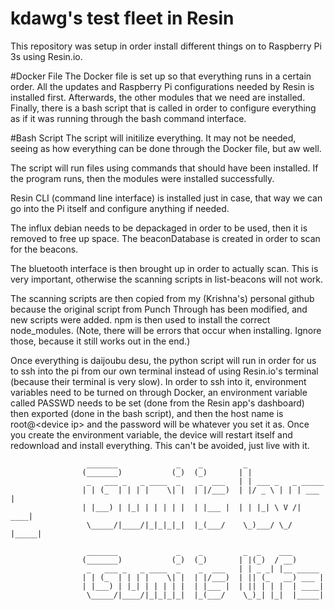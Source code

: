 # kdawg's test fleet in Resin
This repository was setup in order install different things on to Raspberry Pi 3s using Resin.io.

#Docker File
The Docker file is set up so that everything runs in a certain order. All the updates and Raspberry Pi configurations needed by Resin is installed first. Afterwards, the other modules that we need are installed. Finally, there is a bash script that is called in order to configure everything as if it was running through the bash command interface.

#Bash Script
The script will initilize everything. It may not be needed, seeing as how everything can be done through the Docker file, but aw well.

The script will run files using commands that should have been installed. If the program runs, then the modules were installed successfully.

Resin CLI (command line interface) is installed just in case, that way we can go into the Pi itself and configure anything if needed.

The influx debian needs to be depackaged in order to be used, then it is removed to free up space. The beaconDatabase is created in order to scan for the beacons.

The bluetooth interface is then brought up in order to actually scan. This is very important, otherwise the scanning scripts in list-beacons will not work.

The scanning scripts are then copied from my (Krishna's) personal github because the original script from Punch Through has been modified, and new scripts were added. npm is then used to install the correct node_modules. (Note, there will be errors that occur when installing. Ignore those, because it still works out in the end.)

Once everything is daijoubu desu, the python script will run in order for us to ssh into the pi from our own terminal instead of using Resin.io's terminal (because their terminal is very slow). In order to ssh into it, environment variables need to be turned on through Docker, an environment variable called PASSWD needs to be set (done from the Resin app's dashboard) then exported (done in the bash script), and then the host name is root@\<device ip\> and the password will be whatever you set it as. Once you create the environment variable, the device will restart itself and redownload and install everything. This can't be avoided, just live with it.

```
                 _______             _    _         _
                (_______)           (_)  (_)       | |
                 _   ___ _   _ ____  _    _  ___   | | ___ _   _ _____
                | | (_  | | | |    \| |  | |/___)  | |/ _ \ | | | ___ |
                | |___) | |_| | | | | |  | |___ |  | | |_| \ V /| ____|
                 \_____/|____/|_|_|_|_|  |_(___/    \_)___/ \_/ |_____|

                 _______             _    _         _  _    ___
                (_______)           (_)  (_)       | |(_)  / __)
                 _   ___ _   _ ____  _    _  ___   | | _ _| |__ _____
                | | (_  | | | |    \| |  | |/___)  | || (_   __) ___ |
                | |___) | |_| | | | | |  | |___ |  | || | | |  | ____|
                 \_____/|____/|_|_|_|_|  |_(___/    \_)_| |_|  |_____|
                                 
                                       
                                                       
```
 